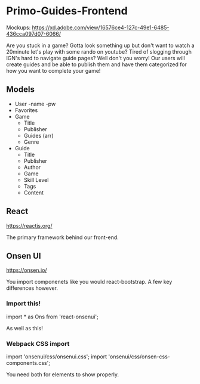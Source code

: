 # Primo-Guides-Frontend
Mockups: https://xd.adobe.com/view/16576ce4-127c-49e1-6485-436cca097d07-6066/

Are you stuck in a game? Gotta look something up but don't want to watch a 20minute let's play with some rando on youtube? Tired of slogging through IGN's hard to navigate guide pages? Well don't you worry! Our users will create guides and be able to publish them and have them categorized for how you want to complete your game!


## Models
- User
  -name
  -pw
- Favorites
- Game
  - Title
  - Publisher
  - Guides (arr)
  - Genre
- Guide
  - Title
  - Publisher
  - Author
  - Game
  - Skill Level
  - Tags
  - Content


## React

https://reactjs.org/

The primary framework behind our front-end.

## Onsen UI

https://onsen.io/

You import componenets like you would react-bootstrap. A few key differences however.

### Import this!

import * as Ons from 'react-onsenui';

As well as this!

### Webpack CSS import

import 'onsenui/css/onsenui.css';
import 'onsenui/css/onsen-css-components.css';

You need both for elements to show properly.